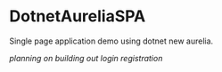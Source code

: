 # DotnetAureliaSPA
Single page application demo using dotnet new aurelia.

_planning on building out login registration_
